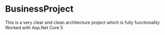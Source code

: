 # BusinessProject
This is a very clear and clean architecture project which is fully functionality
Worked with Asp.Net Core 5
